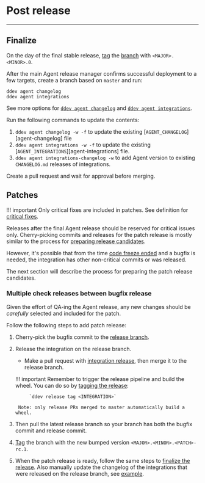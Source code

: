 # Post release

-----

## Finalize

On the day of the final stable release, [tag](pre-release.md#tag) the [branch](pre-release.md#branch) with `<MAJOR>.<MINOR>.0`.

After the main Agent release manager confirms successful deployment to a few targets, create a branch based on `master` and run:

```
ddev agent changelog
ddev agent integrations
```

See more options for [`ddev agent changelog`](../../ddev/cli.md#changelog) and [`ddev agent integrations`](../../ddev/cli.md#integrations).

Run the following commands to update the contents:

1. `ddev agent changelog -w -f` to update the existing [`AGENT_CHANGELOG`][agent-changelog] file
2. `ddev agent integrations -w -f` to update the existing [`AGENT_INTEGRATIONS`][agent-integrations] file.
3. `ddev agent integrations-changelog -w` to add Agent version to existing `CHANGELOG.md` releases of integrations.

Create a pull request and wait for approval before merging.

## Patches

!!! important
    Only critical fixes are included in patches. See definition for
    [critical fixes](https://github.com/DataDog/datadog-floss-guidance/blob/master/docs/severity.md#critical).

Releases after the final Agent release should be reserved for critical issues only. Cherry-picking commits and releases for
 the patch release is mostly similar to the process for [preparing release candidates](pre-release.md#release-candidates).

However, it's possible that from the time [code freeze ended](pre-release.md#release-week) and a bugfix is needed,
the integration has other non-critical commits or was released.

The next section will describe the process for preparing the patch release candidates.

### Multiple check releases between bugfix release

Given the effort of QA-ing the Agent release, any new changes should be _carefully_ selected and included for the patch.

Follow the following steps to add patch release:

1. Cherry-pick the bugfix commit to the [release branch](pre-release.md#branch).
2. Release the integration on the release branch.
    - Make a pull request with [integration release](../integration-release.md#new-integrations), then merge it to the release branch.

    !!! important
        Remember to trigger the release pipeline and build the wheel. You can do so by [tagging the release](../../ddev/cli.md#tag):

            `ddev release tag <INTEGRATION>`

        Note: only release PRs merged to master automatically build a wheel.


3. Then pull the latest release branch so your branch has both the bugfix commit and release commit.

4. [Tag](pre-release.md#tag) the branch with the new bumped version `<MAJOR>.<MINOR>.<PATCH>-rc.1`.

5. When the patch release is ready, follow the same steps to [finalize the release](post-release.md#finalize).
Also manually update the changelog of the integrations that were released on the release branch, see [example](https://github.com/DataDog/integrations-core/pull/6617).
